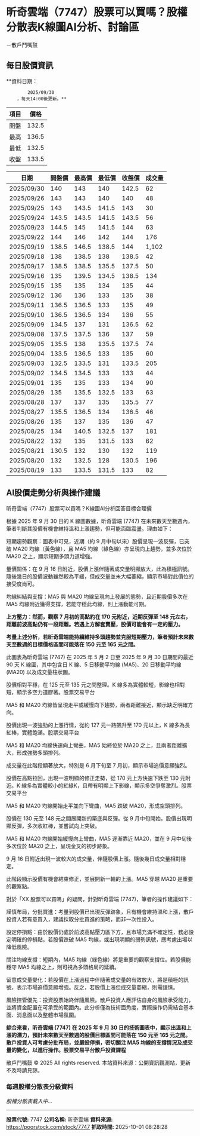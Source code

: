 # 昕奇雲端（7747）股票可以買嗎？股權分散表K線圖AI分析、討論區
－散戶鬥嘴鼓

## 每日股價資訊

**資料日期：
        
            2025/09/30
        ，每天14:00後更新。**

| 項目 | 價格 |
|------|------|
| 開盤 | 132.5 |
| 最高 | 136.5 |
| 最低 | 132.5 |
| 收盤 | 133.5 |

| 日期 | 開盤價 | 最高價 | 最低價 | 收盤價 | 成交量 |
|------|--------|--------|--------|--------|--------|
| 2025/09/30 | 140 | 143 | 140 | 142.5 | 62 |
| 2025/09/26 | 143 | 143 | 140 | 140 | 48 |
| 2025/09/25 | 143 | 143.5 | 141.5 | 143 | 30 |
| 2025/09/24 | 143.5 | 143.5 | 141.5 | 143.5 | 56 |
| 2025/09/23 | 144.5 | 145 | 141.5 | 144 | 63 |
| 2025/09/22 | 144 | 146 | 142 | 144 | 176 |
| 2025/09/19 | 138.5 | 146.5 | 138.5 | 144 | 1,102 |
| 2025/09/18 | 138 | 138.5 | 138 | 138.5 | 42 |
| 2025/09/17 | 138.5 | 138.5 | 135.5 | 137.5 | 50 |
| 2025/09/16 | 135 | 139.5 | 134.5 | 138.5 | 134 |
| 2025/09/15 | 135 | 135 | 134 | 135 | 44 |
| 2025/09/12 | 136 | 136 | 133 | 135 | 38 |
| 2025/09/11 | 136.5 | 136.5 | 133 | 135 | 49 |
| 2025/09/10 | 136.5 | 136.5 | 134 | 136 | 55 |
| 2025/09/09 | 134.5 | 137 | 131 | 136.5 | 62 |
| 2025/09/08 | 137.5 | 137.5 | 136 | 137 | 59 |
| 2025/09/05 | 135.5 | 138 | 135.5 | 137.5 | 74 |
| 2025/09/04 | 133.5 | 136.5 | 133 | 135 | 60 |
| 2025/09/03 | 132.5 | 133.5 | 131 | 133.5 | 205 |
| 2025/09/02 | 134.5 | 134.5 | 133 | 133 | 44 |
| 2025/09/01 | 135 | 135 | 133 | 134 | 90 |
| 2025/08/29 | 135 | 135.5 | 132.5 | 133 | 63 |
| 2025/08/28 | 137 | 137 | 135 | 135.5 | 77 |
| 2025/08/27 | 135.5 | 136.5 | 134 | 136.5 | 46 |
| 2025/08/26 | 135 | 137 | 135 | 136 | 47 |
| 2025/08/25 | 134 | 140.5 | 132.5 | 137 | 181 |
| 2025/08/22 | 132 | 135 | 131.5 | 133 | 62 |
| 2025/08/21 | 130.5 | 132 | 130 | 132 | 119 |
| 2025/08/20 | 132 | 132.5 | 128 | 130.5 | 196 |
| 2025/08/19 | 133 | 133.5 | 131.5 | 133 | 82 |

## AI股價走勢分析與操作建議

昕奇雲端（7747）股票可以買嗎？K線圖AI分析回答目標合理價

根據 2025 年 9 月 30 日的 K 線圖數據，昕奇雲端 (7747) 在未來數天至數週內，筆者判斷其股價有機會維持溫和上漲趨勢，但可能面臨震盪。理由如下：

短期趨勢觀察：圖表中可見，近期（約 9 月中旬以來）股價呈現一波反彈，已突破 MA20 均線（黃色線），且 MA5 均線（綠色線）亦呈現向上趨勢，並多次位於 MA20 之上，顯示短期多頭力道增強。

量價關係：在 9 月 16 日附近，股價上漲伴隨著成交量明顯放大，此為積極訊號。隨後幾日的股價波動雖然較為平緩，但成交量並未大幅萎縮，顯示市場對此價位的接受度尚可。

均線糾結與支撐：MA5 與 MA20 均線呈現向上發展的態勢，且近期股價多次在 MA5 均線附近獲得支撐，若能守穩此均線，則上漲動能可期。

**上方壓力：然而，觀察 7 月初的高點約在 170 元附近，近期反彈至 148 元左右，距離前波高點仍有一段距離。若遇上方解套賣壓，股價可能會有一定的壓力。**

**考量上述分析，若昕奇雲端能持續維持多頭趨勢並克服短期壓力，筆者預計未來數天至數週的目標價格區間可能落在 150 元至 165 元之間。**

此圖表為昕奇雲端 (7747) 在 2025 年 5 月 2 日至 2025 年 9 月 30 日期間的最近 90 天 K 線圖，其中包含日 K 線、5 日移動平均線 (MA5)、20 日移動平均線 (MA20) 以及成交量柱狀圖。

股價相對平穩，在 125 元至 135 元之間整理。K 線多為實體較短，影線也相對短，顯示多空力道膠著。股票交易平台

MA5 和 MA20 均線皆呈現走平或緩慢向下趨勢，兩者距離接近，顯示缺乏明確方向。

股價出現一波強勁的上漲行情，從約 127 元一路飆升至 170 元以上，K 線多為長紅棒，實體飽滿。股票交易平台

MA5 和 MA20 均線快速向上彎曲，MA5 始終位於 MA20 之上，且兩者距離擴大，形成強勢多頭排列。

成交量在此階段顯著放大，特別是 6 月下旬至 7 月初，顯示市場追價意願強烈。

股價在高點拉回，出現一波明顯的修正走勢，從 170 元上方快速下跌至 130 元附近。K 線多為實體較小的紅綠K，且帶有明顯上下影線，顯示多空爭奪激烈。股票交易平台

MA5 和 MA20 均線開始走平並向下彎曲，MA5 跌破 MA20，形成空頭排列。

股價在 130 元至 148 元之間展開新的築底與反彈。從 9 月中旬開始，股價出現明顯反彈，多次收紅棒，並嘗試向上突破。

MA5 和 MA20 均線開始緩慢向上彎曲，MA5 逐漸靠近 MA20，並在 9 月中旬後多次位於 MA20 之上，呈現金叉的初步跡象。

9 月 16 日附近出現一波較大的成交量，伴隨股價上漲。隨後幾日成交量相對穩定。

此階段顯示股價有機會結束修正，並展開新一輪的上漲。MA5 穿越 MA20 是重要的觀察點。

對於「XX 股票可以買嗎」的疑問，針對昕奇雲端 (7747)，筆者的操作建議如下：

謹慎布局，分批買進：考量到股價已出現反彈跡象，且有機會維持溫和上漲，散戶投資人若有意買入，建議採取分批買進的策略，而非一次性投入。

設定停損點：由於股價仍處於前波高點壓力區下方，且市場充滿不確定性，務必設定明確的停損點。若股價跌破 MA5 均線，或出現明顯的弱勢訊號，應考慮出場以降低風險。

關注均線支撐：短期內，MA5 均線（綠色線）將是重要的觀察支撐位。若股價能穩守 MA5 均線之上，則可視為多頭格局的延續。

留意成交量變化：若股價在上漲過程中伴隨著成交量的有效放大，將是積極的訊號，表示市場追價意願增強。反之，若股價上漲但成交量萎縮，則需謹慎。

風險控管優先：投資股票始終伴隨風險。散戶投資人應評估自身的風險承受能力，並將資金配置在可承受的範圍內。此分析僅為技術面角度，實際操作仍需結合基本面、消息面以及整體市場氛圍。

**綜合來看，昕奇雲端 (7747) 在 2025 年 9 月 30 日的技術圖表中，顯示出溫和上漲的潛力，預計未來數天至數週的股價目標區間可能落在 150 元至 165 元之間。散戶投資人可考慮分批布局，並嚴設停損，密切關注 MA5 均線的支撐情況及成交量的變化，以進行操作。股票交易平台散戶投資課程**

散戶鬥嘴鼓 © 2025 All rights reserved. 本站資料來源：公開資訊觀測站，更新不及時請見諒。

### 每週股權分散表分級資料

*股權分散表載入中...*

---

**股票代號:** 7747
**公司名稱:** 昕奇雲端
**資料來源:** https://poorstock.com/stock/7747
**抓取時間:** 2025-10-01 08:28:28